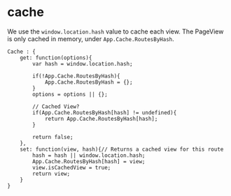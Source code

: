 # cache

We use the `window.location.hash` value to cache each view. The PageView is only cached in memory, under `App.Cache.RoutesByHash`.

    Cache : {
        get: function(options){
            var hash = window.location.hash;

            if(!App.Cache.RoutesByHash){
                App.Cache.RoutesByHash = {};
            }
            options = options || {};

            // Cached View?
            if(App.Cache.RoutesByHash[hash] != undefined){
                return App.Cache.RoutesByHash[hash];
            }

            return false;
        },
        set: function(view, hash){// Returns a cached view for this route
            hash = hash || window.location.hash;
            App.Cache.RoutesByHash[hash] = view;
            view.isCachedView = true;
            return view;
        }
    }
